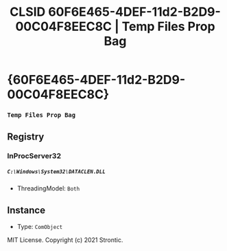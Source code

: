 ﻿---
title: "CLSID 60F6E465-4DEF-11d2-B2D9-00C04F8EEC8C | Temp Files Prop Bag"
excerpt: What is COM-Object CLSID 60F6E465-4DEF-11d2-B2D9-00C04F8EEC8C?
---

# {60F6E465-4DEF-11d2-B2D9-00C04F8EEC8C}

### `Temp Files Prop Bag`

## Registry


### InProcServer32

##### `C:\Windows\System32\DATACLEN.DLL`
* ThreadingModel: `Both`

## Instance

* Type: `ComObject`

MIT License. Copyright (c) 2021 Strontic.



